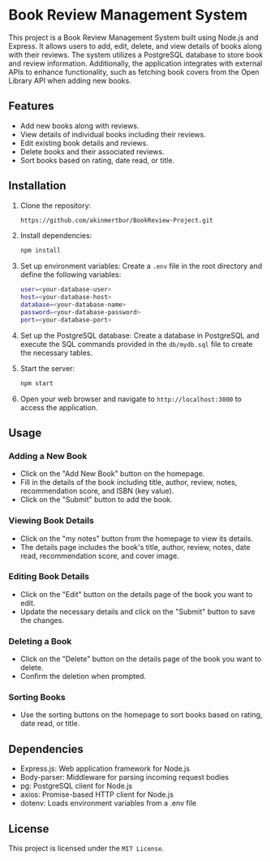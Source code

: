 # Book Review Management System

This project is a Book Review Management System built using Node.js and Express. It allows users to add, edit, delete, and view details of books along with their reviews. The system utilizes a PostgreSQL database to store book and review information. Additionally, the application integrates with external APIs to enhance functionality, such as fetching book covers from the Open Library API when adding new books.

## Features

- Add new books along with reviews.
- View details of individual books including their reviews.
- Edit existing book details and reviews.
- Delete books and their associated reviews.
- Sort books based on rating, date read, or title.

## Installation

1. Clone the repository:

   ```bash
   https://github.com/akinmertbur/BookReview-Project.git
   ```

2. Install dependencies:

   ```bash
   npm install
   ```

3. Set up environment variables: Create a `.env` file in the root directory and define the following variables:

   ```bash
   user=<your-database-user>
   host=<your-database-host>
   database=<your-database-name>
   password=<your-database-password>
   port=<your-database-port>
   ```

4. Set up the PostgreSQL database: Create a database in PostgreSQL and execute the SQL commands provided in the `db/mydb.sql` file to create the necessary tables.

5. Start the server:

   ```bash
   npm start
   ```

6. Open your web browser and navigate to `http://localhost:3000` to access the application.

## Usage

### Adding a New Book

* Click on the "Add New Book" button on the homepage.
* Fill in the details of the book including title, author, review, notes, recommendation score, and ISBN (key value).
* Click on the "Submit" button to add the book.

### Viewing Book Details

* Click on the "my notes" button from the homepage to view its details.
* The details page includes the book's title, author, review, notes, date read, recommendation score, and cover image.

### Editing Book Details

* Click on the "Edit" button on the details page of the book you want to edit.
* Update the necessary details and click on the "Submit" button to save the changes.

### Deleting a Book

* Click on the "Delete" button on the details page of the book you want to delete.
* Confirm the deletion when prompted.

### Sorting Books

* Use the sorting buttons on the homepage to sort books based on rating, date read, or title.

## Dependencies

* Express.js: Web application framework for Node.js
* Body-parser: Middleware for parsing incoming request bodies
* pg: PostgreSQL client for Node.js
* axios: Promise-based HTTP client for Node.js
* dotenv: Loads environment variables from a .env file

## License
This project is licensed under the `MIT License`.
